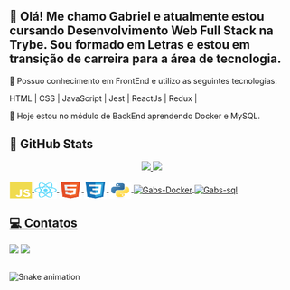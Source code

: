## 👋 Olá! Me chamo Gabriel e atualmente estou cursando Desenvolvimento Web Full Stack na Trybe. Sou formado em Letras e estou em transição de carreira para a área de tecnologia.


🔭 Possuo conhecimento em FrontEnd e utilizo as seguintes tecnologias:

  HTML | CSS | JavaScript | Jest | ReactJs | Redux |

 🌱 Hoje estou no módulo de BackEnd aprendendo Docker e MySQL.
 
 ## 🧮 GitHub Stats


<div align="center">
  <a href="https://github.com/gabsufrrj">
  <img height="180em" src="https://github-readme-stats.vercel.app/api?username=gabsufrrj&show_icons=true&theme=prussian&include_all_commits=true&count_private=true"/>
  <img height="180em" src="https://github-readme-stats.vercel.app/api/top-langs/?username=gabsufrrj&layout=compact&langs_count=7&theme=prussian"/>
</div>
  
  
  
<div style="display: inline_block"><br>
  <img align="center" alt="Gabs-Js" height="30" width="40" src="https://raw.githubusercontent.com/devicons/devicon/master/icons/javascript/javascript-plain.svg"> 
  <img align="center" alt="Gabs-React" height="30" width="40" src="https://raw.githubusercontent.com/devicons/devicon/master/icons/react/react-original.svg">
  <img align="center" alt="Gabs-HTML" height="30" width="40" src="https://raw.githubusercontent.com/devicons/devicon/master/icons/html5/html5-original.svg">
  <img align="center" alt="Gabs-CSS" height="30" width="40" src="https://raw.githubusercontent.com/devicons/devicon/master/icons/css3/css3-original.svg">
  <img align="center" alt="Gabs-Python" height="30" width="40" src="https://raw.githubusercontent.com/devicons/devicon/master/icons/python/python-original.svg">
  <img align="center" alt="Gabs-Docker" height="30" width="40" src="https://cdn.jsdelivr.net/gh/devicons/devicon/icons/docker/docker-original.svg">
  <img align="center" alt="Gabs-sql" height="30" width="40" src="https://cdn.jsdelivr.net/gh/devicons/devicon/icons/mysql/mysql-original.svg">

  ## 💻 Contatos
  
<a href = "mailto:gabsufrrj@gmail.com"><img src="https://img.shields.io/badge/-Gmail-%23333?style=for-the-badge&logo=gmail&logoColor=white" target="_blank"></a>
  <a href="https://www.linkedin.com/in/gabsgregorio/" target="_blank"><img src="https://img.shields.io/badge/-LinkedIn-%230077B5?style=for-the-badge&logo=linkedin&logoColor=white" target="_blank"></a> 
  
  ## 
  
  ![Snake animation](https://github.com/gabsufrrj/gabsufrrj/blob/output/github-contribution-grid-snake.svg)
